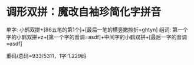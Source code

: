 # 调形双拼：魔改自袖珍简化字拼音

单字: 小鹤双拼+[86五笔的第1个]+[最后一笔的横竖撇捺折=ghtyn]
组词: 第一个字的小鹤双拼+z+[第一个字的音调=asdf]+中间字的小鹤双拼+[最后一字的音调=asdf]

重码/总码=933/5311，1字:1.229码
